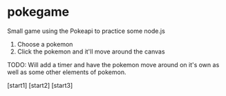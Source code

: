 # pokegame
Small game using the Pokeapi to practice some node.js

1) Choose a pokemon
2) Click the pokemon and it'll move around the canvas

TODO:
Will add a timer and have the pokemon move around on it's own as well as some other elements of pokemon.

[start1]
[start2]
[start3]
